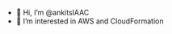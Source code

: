 - 👋 Hi, I’m @ankitsIAAC
- 👀 I’m interested in AWS and CloudFormation


<!---
ankitsIAAC/ankitsIAAC is a ✨ special ✨ repository because its `README.md` (this file) appears on your GitHub profile.
You can click the Preview link to take a look at your changes.
--->
